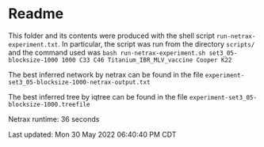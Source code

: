 # Readme

This folder and its contents were produced with the shell script
`run-netrax-experiment.txt`. In particular, the script was run from the
directory `scripts/` and the command used was `bash run-netrax-experiment.sh
set3_05-blocksize-1000 1000 C33 C46 Titanium_IBR_MLV_vaccine Cooper K22`

The best inferred network by netrax can be found in the file
`experiment-set3_05-blocksize-1000-netrax-output.txt`

The best inferred tree by iqtree can be found in the file
`experiment-set3_05-blocksize-1000.treefile`

Netrax runtime: 36 seconds

Last updated: Mon 30 May 2022 06:40:40 PM CDT
